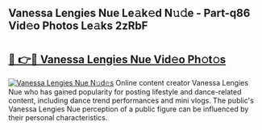 ## Vanessa Lengies Nue Le𝚊k𝚎d N𝚞𝚍e - Part-q86 Vid𝚎o Photos Le𝚊ks 2zRbF

# <h2><a href="http://fb2u5y8.evod.top/?m=Vanessa+Lengies+Nue">🔗 👉🔴 Vanessa Lengies Nue Vid𝚎o Ph𝚘t𝚘s</a></h2>

[![Vanessa Lengies Nue N𝚞d𝚎s](https://i.imgur.com/8V9OHl7.gif)](http://fb2u5y8.evod.top/?m=Vanessa+Lengies+Nue)
Online content creator Vanessa Lengies Nue who has gained popularity for posting lifestyle and dance-related content, including dance trend performances and mini vlogs. The public's Vanessa Lengies Nue perception of a public figure can be influenced by their personal characteristics. 
